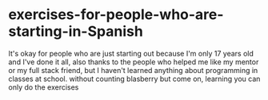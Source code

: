 # exercises-for-people-who-are-starting-in-Spanish
It's okay for people who are just starting out because I'm only 17 years old and I've done it all, also thanks to the people who helped me like my mentor or my full stack friend, but I haven't learned anything about programming in classes at school. without counting blasberry but come on, learning you can only do the exercises
